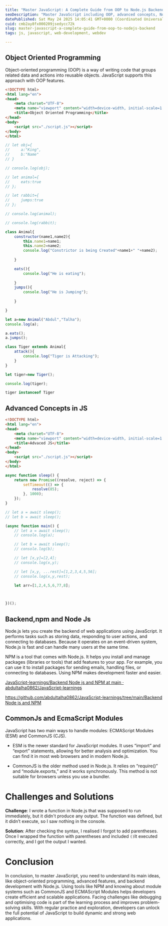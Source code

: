```yaml
---
title: "Master JavaScript: A Complete Guide from OOP to Node.js Backend"
seoDescription: "Master JavaScript including OOP, advanced concepts, Node.js, NPM, and module systems for efficient app development"
datePublished: Sat May 24 2025 14:05:41 GMT+0000 (Coordinated Universal Time)
cuid: cmb2ay8fx000209jsedycc72k
slug: master-javascript-a-complete-guide-from-oop-to-nodejs-backend
tags: js, javascript, web-development, webdev

---
```


## Object Oriented Programming

Object-oriented programming (OOP) is a way of writing code that groups related data and actions into reusable objects. JavaScript supports this approach with OOP features.

```html
<!DOCTYPE html>
<html lang="en">
<head>
    <meta charset="UTF-8">
    <meta name="viewport" content="width=device-width, initial-scale=1.0">
    <title>Object Oriented Programming</title>
</head>
<body>
    <script src="./script.js"></script>
</body>
</html>
```

```jsx
// let obj={
//     a:"King",
//     b:"Name"
// }

// console.log(obj);

// let animal={
//     eats:true
// };

// let rabbit={
//     jumps:true
// };

// console.log(animal);

// console.log(rabbit);

class Animal{
    constructor(name1,name2){
        this.name1=name1;
        this.name2=name2;
        console.log("Constrictor is being Created"+name1+" "+name2);
        
    }

    eats(){
        console.log("He is eating");
        
    }
    jumps(){
        console.log("He is Jumping");
        
    }

}

let a=new Animal("Abdul","Talha");
console.log(a);

a.eats();
a.jumps();

class Tiger extends Animal{
    attack(){
        console.log("Tiger is Attacking");        
    }
}

let tiger=new Tiger();

console.log(tiger);

tiger instanceof Tiger

```

## Advanced Concepts in JS

```html
<!DOCTYPE html>
<html lang="en">
<head>
    <meta charset="UTF-8">
    <meta name="viewport" content="width=device-width, initial-scale=1.0">
    <title>Advaced JS</title>
</head>
<body>
    <script src="./script.js"></script>
</body>
</html>
```

```jsx
async function sleep() {
    return new Promise((resolve, reject) => {
        setTimeout(() => {
            resolve(85);
        }, 1000);
    });
}

// let a = await sleep();
// let b = await sleep();

(async function main() {
    // let a = await sleep();
    // console.log(a);

    // let b = await sleep();
    // console.log(b);

    // let [x,y]=[2,4];
    // console.log(x,y);

    // let [x,y, ...rest]=[1,2,3,4,5,56];
    // console.log(x,y,rest);

    let arr=[1,2,4,5,6,77,8];

    

})();
```

## Backend,npm and Node Js

Node.js lets you create the backend of web applications using JavaScript. It performs tasks such as storing data, responding to user actions, and connecting to databases. Because it operates on an event-driven system, Node.js is fast and can handle many users at the same time.

NPM is a tool that comes with Node.js. It helps you install and manage packages (libraries or tools) that add features to your app. For example, you can use it to install packages for sending emails, handling files, or connecting to databases. Using NPM makes development faster and easier.

[JavaScript-learnings/Backend Node js and NPM at main · abdultalha0862/JavaScript-learnings](https://github.com/abdultalha0862/JavaScript-learnings/tree/main/Backend%20Node%20js%20and%20NPM)

[https://github.com/abdultalha0862/JavaScript-learnings/tree/main/Backend Node js and NPM](https://github.com/abdultalha0862/JavaScript-learnings/tree/main/Backend%20Node%20js%20and%20NPM)

## CommonJs and EcmaScript Modules

JavaScript has two main ways to handle modules: ECMAScript Modules (ESM) and CommonJS (CJS).

* ESM is the newer standard for JavaScript modules. It uses “import” and “export” statements, allowing for better analysis and optimization. You can find it in most web browsers and in modern Node.js.
    
* CommonJS is the older method used in Node.js. It relies on “require()” and “module.exports,” and it works synchronously. This method is not suitable for browsers unless you use a bundler.
    

# Challenges and Solutions

**Challenge**: I wrote a function in Node.js that was supposed to run immediately, but it didn't produce any output. The function was defined, but it didn’t execute, so I saw nothing in the console.

**Solution**: After checking the syntax, I realised I forgot to add parentheses. Once I wrapped the function with parentheses and included `()`It executed correctly, and I got the output I wanted.

# Conclusion

In conclusion, to master JavaScript, you need to understand its main ideas, like object-oriented programming, advanced features, and backend development with Node.js. Using tools like NPM and knowing about module systems such as CommonJS and ECMAScript Modules helps developers create efficient and scalable applications. Facing challenges like debugging and optimising code is part of the learning process and improves problem-solving skills. With regular practice and exploration, developers can unlock the full potential of JavaScript to build dynamic and strong web applications.